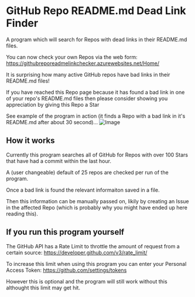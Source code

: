 # GitHub Repo README.md Dead Link Finder
A program which will search for Repos with dead links in their README.md files.

You can now check your own Repos via the web form: https://githubreporeadmelinkchecker.azurewebsites.net/Home/

It is surprising how many active GitHub repos have bad links in their README.md files!

If you have reached this Repo page because it has found a bad link in one of your repo's README.md files then please consider showing you appreciation by giving this Repo a Star

See example of the program in action (it finds a Repo with a bad link in it's README.md after about 30 second)...
![Image](deadlink-finder-example.gif)


## How it works
Currently this program searches all of GitHub for Repos with over 100 Stars that have had a commit within the last hour.

A (user changeable) default of 25 repos are checked per run of the program.

Once a bad link is found the relevant informaiton saved in a file.

Then this information can be manually passed on, likily by creating an Issue in the affected Repo (which is probably why you might have ended up here reading this).



## If you run this program yourself
The GitHub API has a Rate Limit to throttle the amount of request from a certain source: https://developer.github.com/v3/rate_limit/

To increase this limit when using this program you can enter your Personal Access Token: https://github.com/settings/tokens

However this is optional and the program will still work without this althought this limit may get hit.
